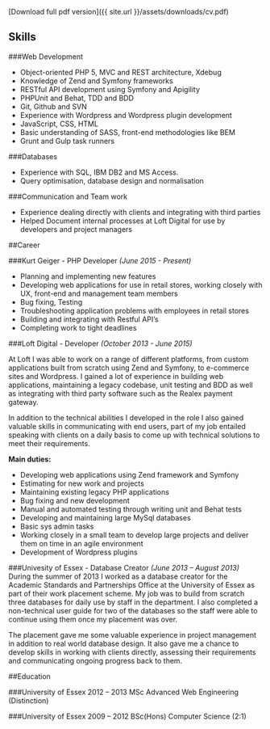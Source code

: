 [Download full pdf version]({{ site.url }}/assets/downloads/cv.pdf)

## Skills

###Web Development

- Object-oriented PHP 5, MVC and REST architecture, Xdebug
- Knowledge of Zend and Symfony frameworks
- RESTful API development using Symfony and Apigility
- PHPUnit and Behat, TDD and BDD
- Git, Github and SVN
- Experience with Wordpress and Wordpress plugin development
- JavaScript, CSS, HTML
- Basic understanding of SASS, front-end methodologies like BEM
- Grunt and Gulp task runners

###Databases
- Experience with SQL, IBM DB2 and MS Access.
- Query optimisation, database design and normalisation

###Communication and Team work

- Experience dealing directly with clients and integrating with third parties
- Helped Document internal processes at Loft Digital for use by developers and project managers

##Career

###Kurt Geiger - PHP Developer *(June 2015 - Present)*

- Planning and implementing new features
- Developing web applications for use in retail stores, working closely with UX, front-end and management team members
- Bug fixing, Testing
- Troubleshooting application problems with employees in retail stores
- Building and integrating with Restful API’s
- Completing work to tight deadlines

###Loft Digital - Developer *(October 2013 - June 2015)*

At Loft I was able to work on a range of different platforms, from custom applications built from scratch using Zend and Symfony, to e-commerce sites and Wordpress. I gained a lot of experience in building web applications, maintaining a legacy codebase, unit testing and BDD as well as integrating with third party software such as the Realex payment gateway.

In addition to the technical abilities I developed in the role I also gained valuable skills in communicating with end users, part of my job entailed speaking with clients on a daily basis to come up with technical solutions to meet their requirements.

**Main duties:**

- Developing web applications using Zend framework and Symfony
- Estimating for new work and projects
- Maintaining existing legacy PHP applications
- Bug fixing and new development
- Manual and automated testing through writing unit and Behat tests
- Developing and maintaining large MySql databases
- Basic sys admin tasks
- Working closely in a small team to develop large projects and deliver them on time in an agile environment
- Development of Wordpress plugins

###Univesity of Essex - Database Creator *(June 2013 – August 2013)*
During the summer of 2013 I worked as a database creator for the Academic Standards and Partnerships Office at the University of Essex as part of their work placement scheme. My job was to build from scratch three databases for daily use by staff in the department. I also completed a non-technical user guide for two of the databases so the staff were able to continue using them once my placement was over.

The placement gave me some valuable experience in project management in addition to real world database design. It also gave me a chance to develop skills in working with clients directly, assessing their requirements and communicating ongoing progress back to them.

##Education

###University of Essex 2012 – 2013
MSc Advanced Web Engineering (Distinction)

###University of Essex 2009 – 2012
BSc(Hons) Computer Science (2:1)
